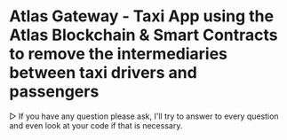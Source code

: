 # Atlas Gateway - Taxi App using the Atlas Blockchain & Smart Contracts to remove the intermediaries between taxi drivers and passengers

▷ If you have any question please ask, I'll try to answer to every question and even look at your code if that is necessary.
